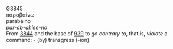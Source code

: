 G3845  
παραβαίνω  
parabainō  
*par-ab-ah‘ee-no*  
From [3844](g3844) and the base of [939](g0939) to *go* *contrary* *to*,
that is, *violate* a command: - (by) transgress (-ion).  

